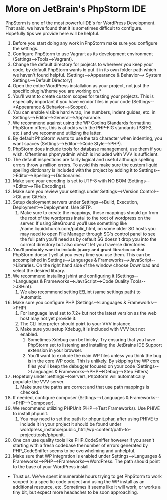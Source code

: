 # More on JetBrain's PhpStorm IDE

PhpStorm is one of the most powerful IDE's for WordPress Development. That said, we have found that it is sometimes difficult to configure. Hopefully tips we provide here will be helpful.

1. Before you start doing any work in PhpStorm make sure you configure the settings.
2. Configure PhpStorm to use Vagrant as its development environment (Settings-->Tools-->Vagrant).
3. Change the default directory for projects to wherever you keep your code, by default PhpStorm wants to put it in its own folder path which we haven't found helpful. (Settings-->Appearance & Behavior--> System Settings-->Default Directory)
4. Open the entire WordPress installation as your project, not just the specific plugin/theme you are working on.*
5. You'll want to create custom scopes for testing your projects. This is especially important if you have vendor files in your code (Settings-->Appearance & Behavior-->Scopes).
6. You can enable visible hard wrap, line numbers, indent guides, etc. in Settings-->Editor-->General-->Appearance.
7. We recommend against using the WP Coding Standards formatting PhpStorm offers, this is at odds with the PHP-FIG standards (PSR-2, etc.) and we recommend utilizing the latter.
8. By default PhpStorm wants to use the tab character when indenting, you want spaces (Settings-->Editor-->Code Style-->PHP).
9. PhpStorm does include tools for database management, use them if you wish. Oftentimes phpmyadmin which is included with VVV is sufficient.
10. The default inspections are fairly logical and useful although spelling errors throw a million errors. To avoid this make sure the custom liquid spelling dictionary is included with the project by adding it to Settings-->Editor-->Spelling-->Dictionaries.
11. Make sure your encoding is set to UTF-8 with NO BOM (Settings-->Editor-->File Encodings).
12. Make sure you review your settings under Settings-->Version Control-->Git and GitHub.
13. Setup deployment servers under Settings-->Build, Execution, Deployment-->Deployment. Use SFTP.
    1.  Make sure to create the mappings, these mappings should go from the root of the wordpress install to the root of wordpress on the server. If using SiteGround you'll use something like /name.liquidchurch.com/public_html, on some older SG hosts you may need to open File Manager through SG's control panel to see the full path you'll need as by default SG doesn't drop you into the correct directory but also doesn't let you traverse directories.
14. You'll probably want to include jquery and grunt libraries so that PhpStorm doesn't yell at you every time you use them. This can be accomplished in Settings-->Languages & Frameworks-->JavaScript-->Libraries. On the right hand side of the window choose Download and select the desired library.
15. We recommend installing jshint and configuring it (Settings-->Languages & Frameworks-->JavaScript-->Code Quality Tools-->JSHint).
    1.  We also recommend setting ESLint (same settings path) to Automatic.
16. Make sure you configure PHP (Settings-->Languages & Frameworks-->PHP)
    1.  For language level set to 7.2+ but not the latest version as the web host may not yet provide it.
    2.  The CLI interpreter should point to your VVV instance.
    3.  Make sure you setup Xdebug, it is included with VVV but not enabled.
        1.  Sometimes Xdebug can be finicky. Try ensuring that you have PhpStorm set to listening and installing the JetBrains IDE Support extension in your browser.
        2.  You'll want to exclude the main WP files unless you think the bug is in the core WP code. This is unlikely. By skipping the WP core files you'll keep the debugger focused on your code (Settings-->Languages & Frameworks-->PHP-->Debug-->Step Filters)
17. Hopefully under Settings-->Servers, PhpStorm will automatically populate the VVV server.
    1.  Make sure the paths are correct and that use path mappings is checked.
18. If needed, configure composer (Settings-->Languages & Frameworks-->PHP-->Composer).
19. We recommend utilizing PHPUnit (PHP-->Test Frameworks). Use PHIVE to install phpunit.
    1.  You may need to set the path for phpunit.phar, after using PHIVE to include it in your project it should be found under wordpress_instance/public_html/wp-content/path-to-project/tools/phpunit.
20. One can use quality tools like PHP_CodeSniffer however if you aren't starting with a fresh codebase the number of errors generated by PHP_CodeSniffer seems to be overwhelming and unhelpful.
21. Make sure that WP integration is enabled under Settings-->Languages & Frameworks-->PHP-->Frameworks-->WordPress. The path should point to the base of your WordPress install.


* Trust us. We've spent innumerable hours trying to get PhpStorm to work scoped to a specific code project and using the WP install as an additional resource, etc. Sometimes it seems like it will work, or works a tiny bit, but expect more headaches to be soon approaching.
